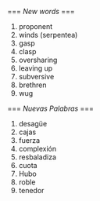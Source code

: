 === *New words* ===

1. proponent
2. winds (serpentea)
3. gasp
4. clasp
5. oversharing
6. leaving up
7. subversive
8. brethren
9. wug

=== *Nuevas Palabras* ===

1. desagüe
2. cajas
3. fuerza
4. complexión
5. resbaladiza
6. cuota
7. Hubo
8. roble
9. tenedor
